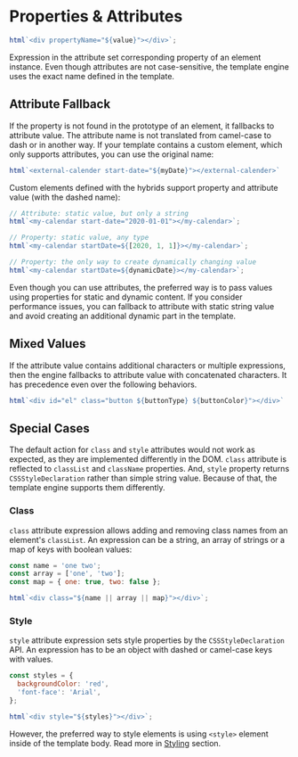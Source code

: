 # Properties & Attributes

```javascript
html`<div propertyName="${value}"></div>`;
```

Expression in the attribute set corresponding property of an element instance. Even though attributes are not case-sensitive, the template engine uses the exact name defined in the template.

## Attribute Fallback

If the property is not found in the prototype of an element, it fallbacks to attribute value. The attribute name is not translated from camel-case to dash or in another way. If your template contains a custom element, which only supports attributes, you can use the original name:

```javascript
html`<external-calender start-date="${myDate}"></external-calender>`
```

Custom elements defined with the hybrids support property and attribute value (with the dashed name):

```javascript
// Attribute: static value, but only a string
html`<my-calendar start-date="2020-01-01"></my-calendar>`;

// Property: static value, any type
html`<my-calendar startDate=${[2020, 1, 1]}></my-calendar>`;

// Property: the only way to create dynamically changing value
html`<my-calendar startDate=${dynamicDate}></my-calendar>`;
```

Even though you can use attributes, the preferred way is to pass values using properties for static and dynamic content. If you consider performance issues, you can fallback to attribute with static string value and avoid creating an additional dynamic part in the template.

## Mixed Values

If the attribute value contains additional characters or multiple expressions, then the engine fallbacks to attribute value with concatenated characters. It has precedence even over the following behaviors.

```javascript
html`<div id="el" class="button ${buttonType} ${buttonColor}"></div>`
```

## Special Cases

The default action for `class` and `style` attributes would not work as expected, as they are implemented differently in the DOM. `class` attribute is reflected to `classList` and `className` properties. And, `style` property returns `CSSStyleDeclaration` rather than simple string value. Because of that, the template engine supports them differently.

### Class

`class` attribute expression allows adding and removing class names from an element's `classList`. An expression can be a string, an array of strings or a map of keys with boolean values:

```javascript
const name = 'one two';
const array = ['one', 'two'];
const map = { one: true, two: false };

html`<div class="${name || array || map}"></div>`;
```

### Style

`style` attribute expression sets style properties by the `CSSStyleDeclaration` API. An expression has to be an object with dashed or camel-case keys with values.

```javascript
const styles = {
  backgroundColor: 'red',
  'font-face': 'Arial',
};

html`<div style="${styles}"></div>`;
```

However, the preferred way to style elements is using `<style>` element inside of the template body. Read more in [Styling](styling.md) section.
